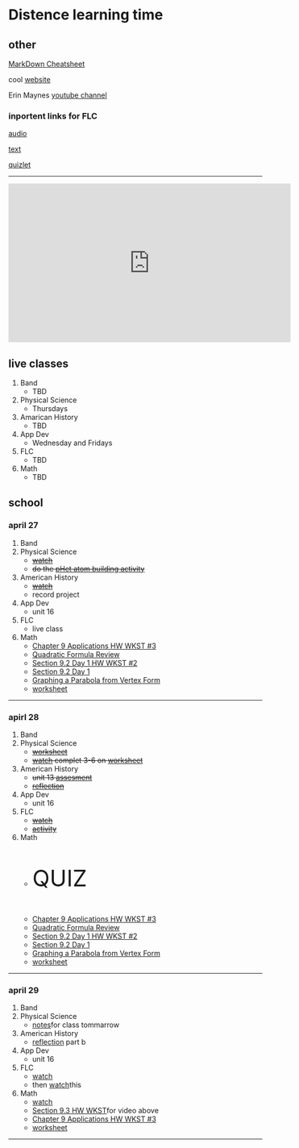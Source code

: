 <!--ha ha funny things
	There was a tragic event last night there was a kid named Jacob who spilled some mashed potatoes on his plate most people thought it was funny but the man who is making us write this did not find it funny, and this is that story. Before we start I would like to give a thesis about this topic. 
-->
# Distence learning time
## other
[MarkDown Cheatsheet](https://github.com/adam-p/markdown-here/wiki/Markdown-Cheatsheet "On Github")

cool [website](https://www.windows93.net "windows93")

Erin Maynes [youtube channel](https://www.youtube.com/channel/UCkH9EgsUJJhHA4SB_eg1g4g "youtube channel")

### inportent links for FLC
[audio](https://shakespeare.folger.edu/listen/romeo-and-juliet/ "audio")

[text](https://www.folgerdigitaltexts.org/html/Rom.html#line-1.1.0 "book")

[quizlet](https://quizlet.com/_6emoag?x=1jqt&i=13lg3c "quizlet")

***

<iframe width="560" height="315" src="https://www.youtube-nocookie.com/embed/QQ7mSpVyIJo" frameborder="0" allow="accelerometer; autoplay; encrypted-media; gyroscope; picture-in-picture" allowfullscreen></iframe>

## live classes
1. Band
	* TBD
2. Physical Science
	* Thursdays
3. Amarican History
	* TBD
4. App Dev
	* Wednesday and Fridays
5. FLC
	* TBD
6. Math
	* TBD

## school

### april 27
1. Band
2. Physical Science
	* ~~[watch](https://drive.google.com/file/d/1RtosPNMG_K_nOMIwtACNbJum_G40_N4F/view?usp=sharing "video")~~
	* ~~do the [pHet atom building activity](https://docs.google.com/document/d/1BhariZOllheBr52eptTrRjeesHtUOo7M_zB7ON76aHI/edit?usp=sharing "assiment")~~
3. American History
	* ~~[watch](https://uaschools.instructure.com/courses/4142/files/598155/download?wrap=1 "video")~~
	* record project
4. App Dev
	* unit 16
5. FLC
	* live class
6. Math
	* [Chapter 9 Applications HW WKST #3](https://uaschools.schoology.com/system/files/attachments/files/m/202004/course/2153651014/Quarter_4_Chapter_9_Applications_HW_WKST_3_5ea1caa1890cf.pdf "worksheet")
	* [Quadratic Formula Review](https://www.yumpu.com/en/document/read/43224976/134-hw-quadratic-formula-worksheet-intropdf "ban")
	* [Section 9.2 Day 1 HW WKST #2 ](https://uaschools.schoology.com/system/files/attachments/files/m/202004/course/2153651014/Algebra_Section_9.2_Day_1_HW_WKST_2_5e8f679c1feb6.pdf "worksheet")
	* [Section 9.2 Day 1]()
	* [Graphing a Parabola from Vertex Form](https://uaschools.schoology.com/system/files/attachments/files/m/202004/course/2153651014/Algebra_Section_9.2_Day_1_5e8cead80548d.pdf)
	* [worksheet](https://uaschools.schoology.com/system/files/attachments/files/m/202004/course/2153651014/Quarter_4_Chapter_9_Applications_HW_WKST_2_5ea1caa1433cc.pdf "worksheet")
---

### apirl 28
1. Band
2. Physical Science
	* ~~[worksheet](https://drive.google.com/file/d/0B7GiQq4i5D4oVjI0N1VUb3VvN0E/view?usp=sharing "whorksheet")~~
	* ~~[watch](https://drive.google.com/file/d/1_K01t8E5RwMPQO87oSbgLdfbSJ-JaS8j/view?usp=sharing "video") complet 3-6 on [worksheet](https://drive.google.com/file/d/0B7GiQq4i5D4oZW1zZ25RYU5UMk41OF94V3R3YlNvZ0Z5SjlF/view?usp=sharing "worksheet")~~
3. American History
	* ~~unit 13 [assesment](https://uaschools.instructure.com/courses/4142/assignments/39567)~~
	* ~~[reflection](https://docs.google.com/document/d/1yrA3bla3pw0Ru-NCUG0z2z9zJfrJyHAyPoeA2XQeg9s/edit?usp=sharing)~~
4. App Dev
	* unit 16
5. FLC
	* ~~[watch](https://uaschools.schoology.com/system/files/attachments/files/m/202004/course/2150433587/RJ_Recap_Video_Act_3_5ea496dbdfb1f.mp4 "video")~~
	* ~~[activity](https://docs.google.com/document/d/1n8G2b4F0YbdiZwHA6V-bfx0UpVJRKWLeKSmwxqY1WlA/edit?usp=sharing "worksheet")~~
6. Math
	* <p style="font-size: 45">QUIZ</p>
	* [Chapter 9 Applications HW WKST #3](https://uaschools.schoology.com/system/files/attachments/files/m/202004/course/2153651014/Quarter_4_Chapter_9_Applications_HW_WKST_3_5ea1caa1890cf.pdf "worksheet")
	* [Quadratic Formula Review](https://www.yumpu.com/en/document/read/43224976/134-hw-quadratic-formula-worksheet-intropdf "ban")
	* [Section 9.2 Day 1 HW WKST #2 ](https://uaschools.schoology.com/system/files/attachments/files/m/202004/course/2153651014/Algebra_Section_9.2_Day_1_HW_WKST_2_5e8f679c1feb6.pdf "worksheet")
	* [Section 9.2 Day 1](https://uaschools.schoology.com/system/files/attachments/files/m/202004/course/2153651014/Algebra_Section_9.2_Day_1_HW_WKST_5e8ced00393eb.pdf)
	* [Graphing a Parabola from Vertex Form](https://uaschools.schoology.com/system/files/attachments/files/m/202004/course/2153651014/Algebra_Section_9.2_Day_1_5e8cead80548d.pdf)
	* [worksheet](https://uaschools.schoology.com/system/files/attachments/files/m/202004/course/2153651014/Quarter_4_Chapter_9_Applications_HW_WKST_2_5ea1caa1433cc.pdf "worksheet")
---

### april 29
1. Band
2. Physical Science
	* [notes](https://drive.google.com/file/d/0B7GiQq4i5D4oQTEtanBhbU42SWxRS1BxZGRySDJQcVd3M1JZ/view?usp=sharing "worksheet")for class tommarrow
3. American History
	* [reflection](https://docs.google.com/document/d/1yrA3bla3pw0Ru-NCUG0z2z9zJfrJyHAyPoeA2XQeg9s/edit?usp=sharing) part b
4. App Dev
	* unit 16
5. FLC
	* [watch](https://edpuzzle.com/assignments/5ea349f432f4e43f105ed949/watch "video")
	* then [watch](https://edpuzzle.com/assignments/5ea46f941340e13f257f4f67/watch)this
6. Math
	* [watch](https://www.youtube.com/watch?v=EFFTtA8WGyM "video")
	* [Section 9.3 HW WKST](https://uaschools.schoology.com/system/files/attachments/files/m/202004/course/2153651014/Quarter_4_Section_9.3_HW_WKST_5ea86860b46ea.pdf "worksheet")for video above
	* [Chapter 9 Applications HW WKST #3](https://uaschools.schoology.com/system/files/attachments/files/m/202004/course/2153651014/Quarter_4_Chapter_9_Applications_HW_WKST_3_5ea1caa1890cf.pdf "worksheet")
	* [worksheet](https://uaschools.schoology.com/system/files/attachments/files/m/202004/course/2153651014/Quarter_4_Chapter_9_Applications_HW_WKST_2_5ea1caa1433cc.pdf "worksheet")
---

<!--

### copy
1. Band
2. Physical Science
3. American History
4. App Dev
5. FLC
6. Math
---

-->
